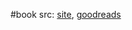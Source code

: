 #book 
src: [site](https://forallx.openlogicproject.org), [goodreads](https://www.goodreads.com/book/show/53337713-forall-x?from_search=true&from_srp=true&qid=8tAViU6878&rank=1) 

